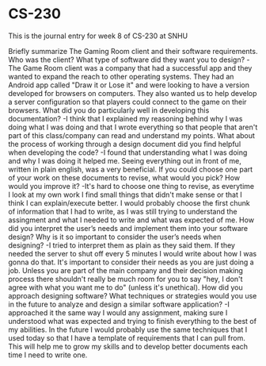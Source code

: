 # CS-230
This is the journal entry for week 8 of CS-230 at SNHU



Briefly summarize The Gaming Room client and their software requirements. Who was the client? What type of software did they want you to design?
    -The Game Room client was a company that had a successful app and they wanted to expand the reach to other operating systems. They had an Android app called "Draw it or Lose it" and were looking to have a version developed for browsers on computers. They also wanted us to help develop a server configuration so that players could connect to the game on their browsers.
What did you do particularly well in developing this documentation?
    -I think that I explained my reasoning behind why I was doing what I was doing and that I wrote everything so that people that aren't part of this class/company can read and understand my points. 
What about the process of working through a design document did you find helpful when developing the code?
    -I found that understanding what I was doing and why I was doing it helped me. Seeing everything out in front of me, written in plain english, was a very beneficial.
If you could choose one part of your work on these documents to revise, what would you pick? How would you improve it?
    -It's hard to choose one thing to revise, as everytime I look at my own work I find small things that didn't make sense or that I think I can explain/execute better. I would probably choose the first chunk of information that I had to write, as I was still trying to understand the assingment and what I needed to write and what was expected of me.
How did you interpret the user’s needs and implement them into your software design? Why is it so important to consider the user’s needs when designing?
    -I tried to interpret them as plain as they said them. If they needed the server to shut off every 5 minutes I would write about how I was gonna do that. It's important to consider their needs as you are just doing a job. Unless you are part of the main company and their decision making process there shouldn't really be much room for you to say "hey, I don't agree with what you want me to do" (unless it's unethical).
How did you approach designing software? What techniques or strategies would you use in the future to analyze and design a similar software application?
    -I approached it the same way I would any assignment, making sure I understood what was expected and trying to finish everything to the best of my abilities. In the future I would probably use the same techniques that I used today so that I have a template of requirements that I can pull from. This will help me to grow my skills and to develop better documents each time I need to write one.
